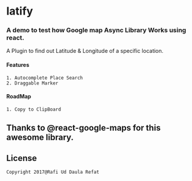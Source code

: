 # latify 

### A demo to test how Google map Async Library Works using react.

A Plugin to find out Latitude & Longitude of a specific location.

#### Features
```
1. Autocomplete Place Search
2. Draggable Marker
```
#### RoadMap
```
1. Copy to ClipBoard
```


## Thanks to @react-google-maps for this awesome library.

## License

```
Copyright 2017@Rafi Ud Daula Refat
```
